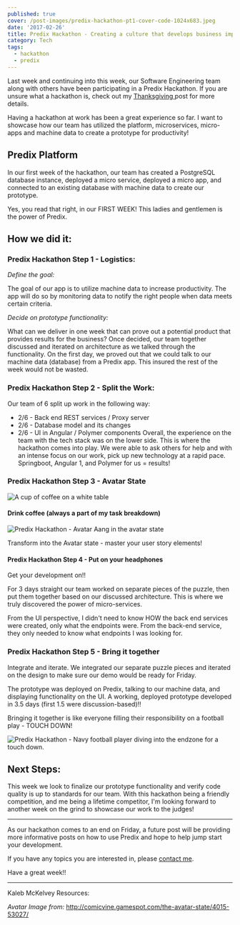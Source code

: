 ```yaml
---
published: true
cover: /post-images/predix-hackathon-pt1-cover-code-1024x683.jpeg
date: '2017-02-26'
title: Predix Hackathon - Creating a culture that develops business impact!
category: Tech
tags:
  - hackathon
  - predix
---
```

Last week and continuing into this week, our Software Engineering team along with others have been participating in a Predix Hackathon. If you are unsure what a hackathon is, check out my [Thanksgiving ](https://kalebmckelvey.com/kalebs-thanksgiving-hackathon-part-1)post for more details.

Having a hackathon at work has been a great experience so far. I want to showcase how our team has utilized the platform, microservices, micro-apps and machine data to create a prototype for productivity!

## Predix Platform

In our first week of the hackathon, our team has created a PostgreSQL database instance, deployed a micro service, deployed a micro app, and connected to an existing database with machine data to create our prototype.

Yes, you read that right, in our FIRST WEEK! This ladies and gentlemen is the power of Predix.

## How we did it:

### Predix Hackathon Step 1 - Logistics:

_Define the goal:_

The goal of our app is to utilize machine data to increase productivity. The app will do so by monitoring data to notify the right people when data meets certain criteria.

_Decide on prototype functionality:_

What can we deliver in one week that can prove out a potential product that provides results for the business? Once decided, our team together discussed and iterated on architecture as we talked through the functionality. On the first day, we proved out that we could talk to our machine data (database) from a Predix app. This insured the rest of the week would not be wasted.

### Predix Hackathon Step 2 - Split the Work:

Our team of 6 split up work in the following way:

* 2/6 - Back end REST services / Proxy server
* 2/6 - Database model and its changes
* 2/6 - UI in Angular / Polymer components
  Overall, the experience on the team with the tech stack was on the lower side. This is where the hackathon comes into play. We were able to ask others for help and with an intense focus on our work, pick up new technology at a rapid pace. Springboot, Angular 1, and Polymer for us = results!

### Predix Hackathon Step 3 - Avatar State

![A cup of coffee on a white table](/post-images/predix-hackathon-p1-cofee-640x426-300x200.jpg)

#### Drink coffee (always a part of my task breakdown)

![Predix Hackathon - Avatar Aang in the avatar state](/post-images/predix-hackathon-p1-avatar-state-320x320-300x300.jpg)

Transform into the Avatar state - master your user story elements!

#### Predix Hackathon Step 4 - Put on your headphones

Get your development on!!

For 3 days straight our team worked on separate pieces of the puzzle, then put them together based on our discussed architecture. This is where we truly discovered the power of micro-services.

From the UI perspective, I didn't need to know HOW the back end services were created, only what the endpoints were. From the back-end service, they only needed to know what endpoints I was looking for.

### Predix Hackathon Step 5 - Bring it together

Integrate and iterate. We integrated our separate puzzle pieces and iterated on the design to make sure our demo would be ready for Friday. 

The prototype was deployed on Predix, talking to our machine data, and displaying functionality on the UI. A working, deployed prototype developed in 3.5 days (first 1.5 were discussion-based)!!

Bringing it together is like everyone filling their responsibility on a football play - TOUCH DOWN!

![Predix Hackathon - Navy football player diving into the endzone for a touch down.](/post-images/predix-hackathon-football-td-640x426.jpg)

## Next Steps:

This week we look to finalize our prototype functionality and verify code quality is up to standards for our team. With this hackathon being a friendly competition, and me being a lifetime competitor, I'm looking forward to another week on the grind to showcase our work to the judges!

- - -

As our hackathon comes to an end on Friday, a future post will be providing more informative posts on how to use Predix and hope to help jump start your development.

If you have any topics you are interested in, please [contact me](https://kalebmckelvey.com/contact-me/).

Have a great week!!

- - -

Kaleb McKelvey Resources:

_Avatar Image from:_ [http://comicvine.gamespot.com/the-avatar-state/4015-53027/ ](http://comicvine.gamespot.com/the-avatar-state/4015-53027/)
